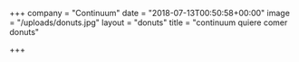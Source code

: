 +++
company = "Continuum"
date = "2018-07-13T00:50:58+00:00"
image = "/uploads/donuts.jpg"
layout = "donuts"
title = "continuum quiere comer donuts"

+++
